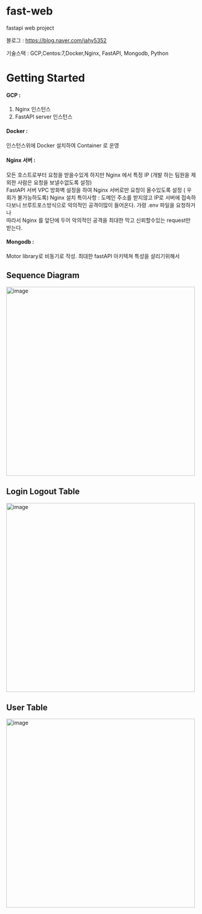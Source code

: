 # fast-web
fastapi web project


블로그 : [https://blog.naver.com/jahy5352 ](https://blog.naver.com/jahy5352/223123014222)


기술스택 : GCP,Centos:7,Docker,Nginx, FastAPI, Mongodb, Python 


# Getting Started


#### GCP : 
1. Nginx 인스턴스 
2. FastAPI server 인스턴스   

#### Docker :  
인스턴스위에 Docker 설치하여 Container 로 운영   

#### Nginx 서버 :
모든 호스트로부터 요청을 받을수있게 하지만 Nginx 에서 특정 IP (개발 하는 팀원을 제외한 사람은 요청을 보낼수없도록 설정)  
FastAPI 서버 VPC 방화벽 설정을 하여 Nginx 서버로만 요청이 올수있도록 설정 ( 우회가 불가능하도록)
Nginx 설치 특이사항 : 
도메인 주소를 받지않고 IP로 서버에 접속하다보니 브루트포스방식으로 악의적인 공격이많이 들어온다. 가령 .env 파일을 요청하거나   
따라서 Nginx 를 앞단에 두어 악의적인 공격을 최대한 막고 신뢰할수있는 request만 받는다.  


#### Mongodb :
Motor library로 비동기로 작성. 최대한 fastAPI 아키텍쳐 특성을 살리기위해서  



## Sequence Diagram

<img width="500" alt="image" src="https://github.com/wjs2063/fast-web/assets/76778082/cd4730d4-63b3-44db-86d1-3eb5d523ff3a">



## Login Logout Table 

<img width="500" alt="image" src="https://github.com/wjs2063/fast-web/assets/76778082/6a18d227-9858-4d96-952a-a56fb0cf792a">



## User Table

<img width="500" alt="image" src="https://github.com/wjs2063/fast-web/assets/76778082/3de3335a-ae68-4ac1-9375-ff3b5e3d12fb">

